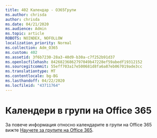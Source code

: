 ```yaml
---
title: 402 Календар - O365Групи
ms.author: chrisda
author: chrisda
ms.date: 04/21/2020
ms.audience: Admin
ms.topic: article
ROBOTS: NOINDEX, NOFOLLOW
localization_priority: Normal
ms.collection: Adm_O365
ms.custom: 402
ms.assetid: 3f6b7230-28a3-40d9-b30a-c7f252b91d37
ms.openlocfilehash: 84268236862797049b47228ef59abedf19312152
ms.sourcegitcommit: 55eff703a17e500681d8fa6a87eb067019ade3cc
ms.translationtype: MT
ms.contentlocale: bg-BG
ms.lasthandoff: 04/22/2020
ms.locfileid: "43711764"
---
```

# <a name="calenders-in-office-365-groups"></a>Календери в групи на Office 365

За повече информация относно календарите в групи на Office 365 вижте [Научете за групите на Office 365](https://support.office.com/article/b565caa1-5c40-40ef-9915-60fdb2d97fa2.aspx).
